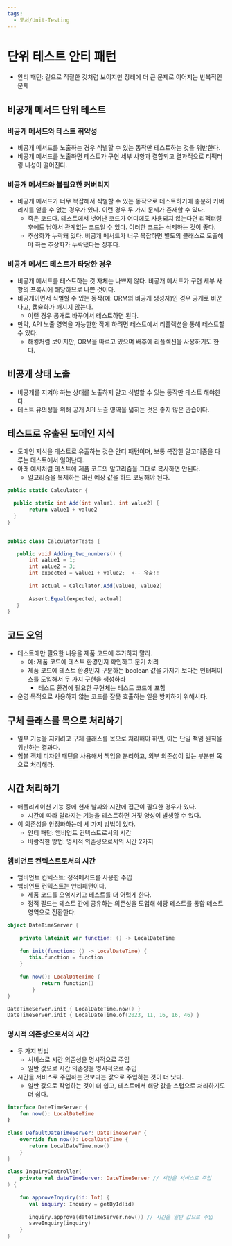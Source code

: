```yaml
---
tags:
  - 도서/Unit-Testing
---
```


# 단위 테스트 안티 패턴

- 안티 패턴: 겉으로 적절한 것처럼 보이지만 장래에 더 큰 문제로 이어지는 반복적인 문제

## 비공개 메서드 단위 테스트

### 비공개 메서드와 테스트 취약성

- 비공개 메서드를 노출하는 경우 식별할 수 있는 동작만 테스트하는 것을 위반한다.
- 비공개 메서드를 노출하면 테스트가 구현 세부 사항과 결합되고 결과적으로 리팩터링 내성이 떨어진다.

### 비공개 메서드와 불필요한 커버리지

- 비공개 메서드가 너무 복잡해서 식별할 수 있는 동작으로 테스트하기에 충분히 커버리지를 얻을 수 없는 경우가 있다. 이런 경우 두 가지 문제가 존재할 수 있다.
	- 죽은 코드다. 테스트에서 벗어난 코드가 어디에도 사용되지 않는다면 리팩터링 후에도 남아서 관계없는 코드일 수 있다. 이러한 코드는 삭제하는 것이 좋다.
	- 추상화가 누락돼 있다. 비공개 메서드가 너무 복잡하면 별도의 클래스로 도출해야 하는 추상화가 누락됐다는 징후다.

### 비공개 메서드 테스트가 타당한 경우

- 비공개 메서드를 테스트하는 것 자체는 나쁘지 않다. 비공개 메서드가 구현 세부 사항의 프록시에 해당하므로 나쁜 것이다.
- 비공개이면서 식별할 수 있는 동작(예: ORM의 비공개 생성자)인 경우 공개로 바꾼다고, 캡슐화가 깨지지 않는다.
	- 이런 경우 공개로 바꾸어서 테스트하면 된다.
- 만약, API 노출 영역을 가능한한 작게 하려면 테스트에서 리플렉션을 통해 테스트할 수 있다.
	- 해킹처럼 보이지만, ORM을 따르고 있으며 배후에 리플렉션을 사용하기도 한다.

## 비공개 상태 노출

- 비공개를 지켜야 하는 상태를 노출하지 말고 식별할 수 있는 동작만 테스트 해야한다.
- 테스트 유의성을 위해 공개 API 노출 영역을 넓히는 것은 좋지 않은 관습이다.

## 테스트로 유출된 도메인 지식

- 도메인 지식을 테스트로 유출하는 것은 안티 패턴이며, 보통 복잡한 알고리즘을 다루는 테스트에서 일어난다.
- 아래 예시처럼 테스트에 제품 코드의 알고리즘을 그대로 복사하면 안된다.
	- 알고리즘을 복제하는 대신 예상 값을 하드 코딩해야 된다.

```c#
public static Calculator {

  public static int Add(int value1, int value2) {
       return value1 + value2
  }
}


public class CalculatorTests {

   public void Adding_two_numbers() {
       int value1 = 1;
       int value2 = 3;
       int expected = value1 + value2;  <-- 유출!! 
       
       int actual = Calculator.Add(value1, value2)
   
       Assert.Equal(expected, actual)
   }
}
```

## 코드 오염

- 테스트에만 필요한 내용을 제품 코드에 추가하지 말라.
	- 예: 제품 코드에 테스트 환경인지 확인하고 분기 처리
	- 제품 코드에 테스트 환경인지 구분하는 boolean 값을 가지기 보다는 인터페이스를 도입해서 두 가지 구현을 생성하라
		- 테스트 환경에 필요한 구현체는 테스트 코드에 포함
- 운영 목적으로 사용하지 않는 코드를 잘못 호출하는 일을 방지하기 위해서다.

## 구체 클래스를 목으로 처리하기

- 일부 기능을 지키려고 구체 클래스를 목으로 처리해야 하면, 이는 단일 책임 원칙을 위반하는 결과다.
- 험블 객체 디자인 패턴을 사용해서 책임을 분리하고, 외부 의존성이 있는 부분만 목으로 처리해라.

## 시간 처리하기

- 애플리케이션 기능 중에 현재 날짜와 시간에 접근이 필요한 경우가 있다.
	- 시간에 따라 달라지는 기능을 테스트하면 거짓 양성이 발생할 수 있다.
- 이 의존성을 안정화하는데 세 가지 방법이 있다.
	- 안티 패턴: 앰비언트 컨텍스트로서의 시간
	- 바람직한 방법: 명시적 의존성으로서의 시간 2가지

### 앰비언트 컨텍스트로서의 시간

- 앰비언트 컨텍스트: 정적메서드를 사용한 주입
- 앰비언트 컨텍스트는 안티패턴이다.
	- 제품 코드를 오염시키고 테스트를 더 어렵게 한다.
	- 정적 필드는 테스트 간에 공유하는 의존성을 도입해 해당 테스트를 통합 테스트 영역으로 전환한다.

```kotlin
object DateTimeServer {  
  
    private lateinit var function: () -> LocalDateTime  
    
    fun init(function: () -> LocalDateTime) {  
       this.function = function   
	}
	   
	fun now(): LocalDateTime {  
	       return function()  
	    }  
}

DateTimeServer.init { LocalDateTime.now() }  
DateTimeServer.init { LocalDateTime.of(2023, 11, 16, 16, 46) }
```

### 명시적 의존성으로서의 시간

- 두 가지 방법
	- 서비스로 시간 의존성을 명시적으로 주입
	- 일반 값으로 시간 의존성을 명시적으로 주입
- 시간을 서비스로 주입하는 것보다는 값으로 주입하는 것이 더 낫다.
	- 일반 값으로 작업하는 것이 더 쉽고, 테스트에서 해당 값을 스텁으로 처리하기도 더 쉽다.

```kotlin
interface DateTimeServer {  
    fun now(): LocalDateTime  
}  
  
class DefaultDateTimeServer: DateTimeServer {  
    override fun now(): LocalDateTime {  
       return LocalDateTime.now()  
    }  
}  
  
class InquiryController(  
    private val dateTimeServer: DateTimeServer // 시간을 서비스로 주입  
) {  
  
    fun approveInquiry(id: Int) {  
       val inquiry: Inquiry = getById(id)  
  
       inquiry.approve(dateTimeServer.now()) // 시간을 일반 값으로 주입  
       saveInquiry(inquiry)  
    }  
}
```